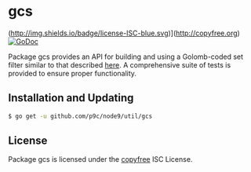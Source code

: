 # gcs

(http://img.shields.io/badge/license-ISC-blue.svg)](http://copyfree.org)
[![GoDoc](https://godoc.org/github.com/p9c/node9/util/gcs?status.png)](http://godoc.org/github.com/p9c/node9/util/gcs)

Package gcs provides an API for building and using a Golomb-coded set filter similar to that described [here](http://giovanni.bajo.it/post/47119962313/golomb-coded-sets-smaller-than-bloom-filters). A comprehensive suite of tests is provided to ensure proper functionality.

## Installation and Updating

```bash
$ go get -u github.com/p9c/node9/util/gcs
```

## License

Package gcs is licensed under the [copyfree](http://copyfree.org) ISC License.

